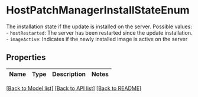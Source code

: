 # HostPatchManagerInstallStateEnum

The installation state if the update is installed on the server.  Possible values: - `hostRestarted`: The server has been restarted since the update installation. - `imageActive`: Indicates if the newly installed image is active on the server 

## Properties
Name | Type | Description | Notes
------------ | ------------- | ------------- | -------------

[[Back to Model list]](../README.md#documentation-for-models) [[Back to API list]](../README.md#documentation-for-api-endpoints) [[Back to README]](../README.md)


